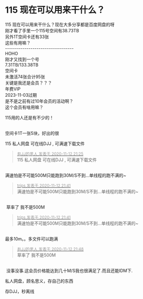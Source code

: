 # 115 现在可以用来干什么？


115 现在可以用来干什么？现在大多分享都是百度网盘的呀<br />
刚才看了手里一个115号空间有38.73TB<br />
另外1T空间卡还有33张<br />
这些有用嘛？<br />
-----------------------------------<br />
HOHO<br />
刚才又找到一个号<br />
7.31TB/133.38TB<br />
空间卡<br />
未激活74张合计95张<br />
关键是我还是会员？？？<br />
年费VIP<br />
2023-11-03过期<br />
是不是之前有过10年会员的活动啊？<br />
这个会员有啥用嘛？

115用的人还是有不少的！<br />
<br />
<img src="static/image/smiley/default/lol.gif" smilieid="12" border="0" alt="" /><img src="static/image/smiley/default/lol.gif" smilieid="12" border="0" alt="" /><img src="static/image/smiley/default/lol.gif" smilieid="12" border="0" alt="" />

空间卡1T一张5块，好出的很<img src="static/image/smiley/yct/019.gif" smilieid="49" border="0" alt="" />

115 私人网盘 可在线DJJ , 可满速下载文件

<div class="quote"><blockquote><font size="2"><a href="https://www.hostloc.com/forum.php?mod=redirect&amp;goto=findpost&amp;pid=9445627&amp;ptid=765971" target="_blank"><font color="#999999">有JJ的男人 发表于 2020-11-12 21:25</font></a></font><br />
115 私人网盘 可在线DJJ , 可满速下载文件</blockquote></div><br />
满速怕是不可能500M只能跑到30M/S不到...单线程的跑不满的~

<div class="quote"><blockquote><font size="2"><a href="https://www.hostloc.com/forum.php?mod=redirect&amp;goto=findpost&amp;pid=9445694&amp;ptid=765971" target="_blank"><font color="#999999">trips 发表于 2020-11-12 21:41</font></a></font><br />
满速怕是不可能500M只能跑到30M/S不到...单线程的跑不满的~</blockquote></div><br />
<img src="static/image/smiley/yct/014.gif" smilieid="45" border="0" alt="" /> 草率了 我不是500M 

<div class="quote"><blockquote><font size="2"><a href="https://www.hostloc.com/forum.php?mod=redirect&amp;goto=findpost&amp;pid=9445694&amp;ptid=765971" target="_blank"><font color="#999999">trips 发表于 2020-11-12 21:41</font></a></font><br />
满速怕是不可能500M只能跑到30M/S不到...单线程的跑不满的~</blockquote></div><br />
最多10m。。多文件可以跑满

<div class="quote"><blockquote><font size="2"><a href="https://www.hostloc.com/forum.php?mod=redirect&amp;goto=findpost&amp;pid=9445722&amp;ptid=765971" target="_blank"><font color="#999999">有JJ的男人 发表于 2020-11-12 21:48</font></a></font><br />
草率了 我不是500M</blockquote></div><br />
<img src="static/image/smiley/default/lol.gif" smilieid="12" border="0" alt="" /> 没事没事.这会员价格能达到几十M/S我也很满足了.而且还能IDM下.

私人网盘，顾名思义，存自己的东西

存DJJ，秒离线
